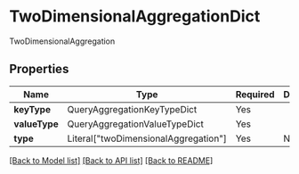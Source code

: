 # TwoDimensionalAggregationDict

TwoDimensionalAggregation

## Properties
| Name | Type | Required | Description |
| ------------ | ------------- | ------------- | ------------- |
**keyType** | QueryAggregationKeyTypeDict | Yes |  |
**valueType** | QueryAggregationValueTypeDict | Yes |  |
**type** | Literal["twoDimensionalAggregation"] | Yes | None |


[[Back to Model list]](../../README.md#models-v2-link) [[Back to API list]](../../README.md#documentation-for-api-endpoints) [[Back to README]](../../README.md)
